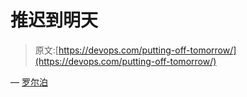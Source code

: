 # 推迟到明天

> 原文:[https://devops.com/putting-off-tomorrow/](https://devops.com/putting-off-tomorrow/)

— [罗尔泊](https://devops.com/author/breselman/)